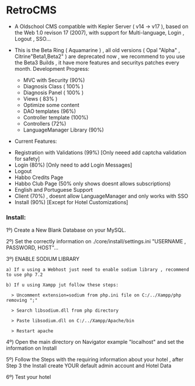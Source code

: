 # RetroCMS
- A Oldschool CMS compatible with Kepler Server ( v14 -> v17 ), based on the Web 1.0 revison 17 (2007), with support for Multi-language, Login , Logout , SSO...




+ This is the Beta Ring ( Aquamarine ) , all old versions ( Opal "Alpha" , Citrine"Beta1,Beta2" ) are deprecated now , we recommend to you use the Beta3 Builds , it have more features and securitys patches every month. Development Progress:

  - MVC with Security (90%)
  - Diagnosis Class ( 100% )
  - Diagnosis Panel ( 100% )
  - Views ( 83% ) 
  - Optimize some content
  - DAO templates (96%)
  - Controller template (100%)
  - Controllers (72%)
  - LanguageManager Library (90%)
 
 + Current Features:
  - Registration with Validations (99%) [Only neeed add captcha validation for safety]
  - Login (80%) [Only need to add Login Messages]
  - Logout
  - Habbo Credits Page
  - Habbo Club Page (50% only shows doesnt allows subscriptions)
  - English and Portuguese Support 
  - Client (70%) , doesnt allow LanguageManager and only works with SSO
  - Install (90%) [Except for Hotel Customizations]
  
 
  
### Install:

1º) Create a New Blank Database on your MySQL.

2º) Set the correctly information on ./core/install/settings.ini "USERNAME , PASSWORD, HOST"...

3º) ENABLE SODIUM LIBRARY 

    a) If u using a Webhost just need to enable sodium library , recommend to use php 7.2 
    
    b) If u using Xampp jut follow these steps:
    
      > Uncomment extension=sodium from php.ini file on C:/../Xampp/php removing ";"
      
      > Search libsodium.dll from php directory
      
      > Paste libsodium.dll on C:/../Xampp/Apache/bin
      
      > Restart apache
        
4º) Open the main directory on Navigator example "localhost" and set the information on Install

5º) Follow the Steps with the requiring information about your hotel , after Step 3 the Install create YOUR default admin account and Hotel Data

6º) Test your hotel




